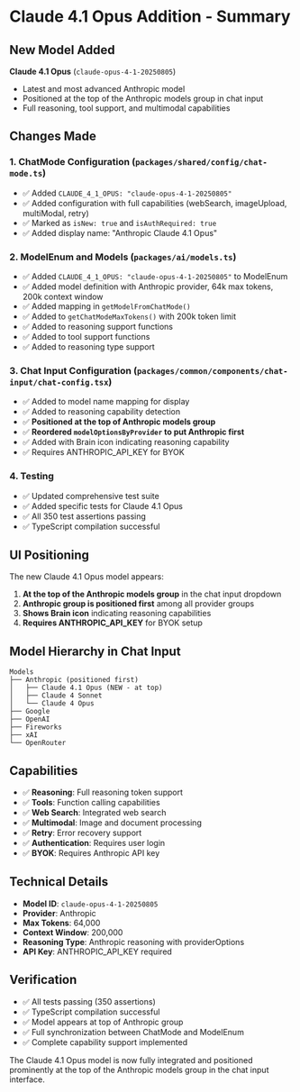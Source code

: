 # Claude 4.1 Opus Addition - Summary

## New Model Added

**Claude 4.1 Opus** (`claude-opus-4-1-20250805`)
- Latest and most advanced Anthropic model
- Positioned at the top of the Anthropic models group in chat input
- Full reasoning, tool support, and multimodal capabilities

## Changes Made

### 1. **ChatMode Configuration** (`packages/shared/config/chat-mode.ts`)
- ✅ Added `CLAUDE_4_1_OPUS: "claude-opus-4-1-20250805"`
- ✅ Added configuration with full capabilities (webSearch, imageUpload, multiModal, retry)
- ✅ Marked as `isNew: true` and `isAuthRequired: true`
- ✅ Added display name: "Anthropic Claude 4.1 Opus"

### 2. **ModelEnum and Models** (`packages/ai/models.ts`)
- ✅ Added `CLAUDE_4_1_OPUS: "claude-opus-4-1-20250805"` to ModelEnum
- ✅ Added model definition with Anthropic provider, 64k max tokens, 200k context window
- ✅ Added mapping in `getModelFromChatMode()`
- ✅ Added to `getChatModeMaxTokens()` with 200k token limit
- ✅ Added to reasoning support functions
- ✅ Added to tool support functions
- ✅ Added to reasoning type support

### 3. **Chat Input Configuration** (`packages/common/components/chat-input/chat-config.tsx`)
- ✅ Added to model name mapping for display
- ✅ Added to reasoning capability detection
- ✅ **Positioned at the top of Anthropic models group**
- ✅ **Reordered `modelOptionsByProvider` to put Anthropic first**
- ✅ Added with Brain icon indicating reasoning capability
- ✅ Requires ANTHROPIC_API_KEY for BYOK

### 4. **Testing**
- ✅ Updated comprehensive test suite
- ✅ Added specific tests for Claude 4.1 Opus
- ✅ All 350 test assertions passing
- ✅ TypeScript compilation successful

## UI Positioning

The new Claude 4.1 Opus model appears:

1. **At the top of the Anthropic models group** in the chat input dropdown
2. **Anthropic group is positioned first** among all provider groups
3. **Shows Brain icon** indicating reasoning capabilities
4. **Requires ANTHROPIC_API_KEY** for BYOK setup

## Model Hierarchy in Chat Input

```
Models
├── Anthropic (positioned first)
│   ├── Claude 4.1 Opus (NEW - at top)
│   ├── Claude 4 Sonnet
│   └── Claude 4 Opus
├── Google
├── OpenAI
├── Fireworks
├── xAI
└── OpenRouter
```

## Capabilities

- ✅ **Reasoning**: Full reasoning token support
- ✅ **Tools**: Function calling capabilities  
- ✅ **Web Search**: Integrated web search
- ✅ **Multimodal**: Image and document processing
- ✅ **Retry**: Error recovery support
- ✅ **Authentication**: Requires user login
- ✅ **BYOK**: Requires Anthropic API key

## Technical Details

- **Model ID**: `claude-opus-4-1-20250805`
- **Provider**: Anthropic
- **Max Tokens**: 64,000
- **Context Window**: 200,000
- **Reasoning Type**: Anthropic reasoning with providerOptions
- **API Key**: ANTHROPIC_API_KEY required

## Verification

- ✅ All tests passing (350 assertions)
- ✅ TypeScript compilation successful
- ✅ Model appears at top of Anthropic group
- ✅ Full synchronization between ChatMode and ModelEnum
- ✅ Complete capability support implemented

The Claude 4.1 Opus model is now fully integrated and positioned prominently at the top of the Anthropic models group in the chat input interface.
